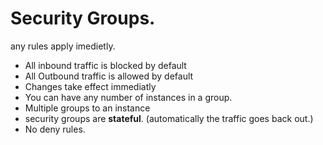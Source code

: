 # Security Groups.

any rules apply imedietly.

- All inbound traffic is blocked by default
- All Outbound traffic is allowed by default
- Changes take effect immediatly
- You can have any number of instances in a group.
- Multiple groups to an instance
- security groups are **stateful**.
  (automatically the traffic goes back out.)
- No deny rules.
